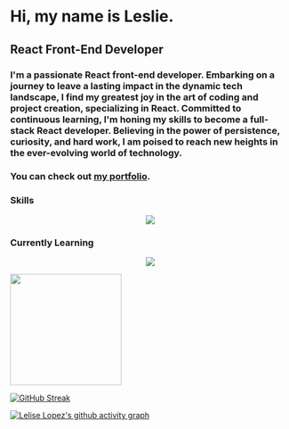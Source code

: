 <h1>Hi, my name is Leslie.</h1>

<h2>React Front-End Developer</h2>

<h3>I'm a passionate React front-end developer. Embarking on a journey to leave a lasting impact in the dynamic tech landscape, I find my greatest joy in the art of coding and project creation, specializing in React. Committed to continuous learning, I'm honing my skills to become a full-stack React developer. Believing in the power of persistence, curiosity, and hard work, I am poised to reach new heights in the ever-evolving world of technology.</h3>

<h3>You can check out <a href="https://leslie-lopez.netlify.app/">my portfolio</a>.</h3>

### Skills

<p align="center">
  <a href="https://skillicons.dev">
    <img src="https://skillicons.dev/icons?i=js,react,css,tailwind,bootstrap,sass,firebase,git,vscode,ai,ps" />
  </a>
</p>

### Currently Learning

<p align="center">
  <a href="https://skillicons.dev">
    <img src="https://skillicons.dev/icons?i=express,mongodb,nodejs,postgres,redux,threejs,ts," />
  </a>
</p>

<p>
  <img height=200 align="center" src="https://github-readme-stats.vercel.app/api/top-langs?username=LeslieLopez25&theme=holi&layout=compact&langs_count=8&card_width=320" />
</p>

[![GitHub Streak](https://streak-stats.demolab.com/?user=LeslieLopez25&theme=holi-theme)](https://git.io/streak-stats)

[![Lelise Lopez's github activity graph](https://github-readme-activity-graph.vercel.app/graph?username=LeslieLopez25&theme=react-dark)](https://github.com/LeslieLopez25/github-readme-activity-graph)

<!---
LeslieLopez25/LeslieLopez25 is a ✨ special ✨ repository because its `README.md` (this file) appears on your GitHub profile.
You can click the Preview link to take a look at your changes.
--->
